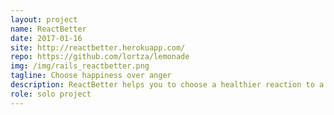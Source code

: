 ```yaml
---
layout: project
name: ReactBetter
date: 2017-01-16
site: http://reactbetter.herokuapp.com/
repo: https://github.com/lortza/lemonade
img: /img/rails_reactbetter.png
tagline: Choose happiness over anger
description: ReactBetter helps you to choose a healthier reaction to a negative situation by offering suggestions on how to reframe it based on cognitive therapy methods.
role: solo project
---
```

